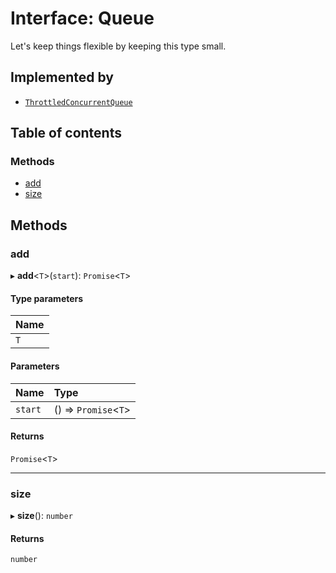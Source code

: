 # Interface: Queue

Let's keep things flexible by keeping this type small.

## Implemented by

- [`ThrottledConcurrentQueue`](../classes/ThrottledConcurrentQueue.md)

## Table of contents

### Methods

- [add](Queue.md#add)
- [size](Queue.md#size)

## Methods

### add

▸ **add**<`T`\>(`start`): `Promise`<`T`\>

#### Type parameters

| Name |
| :--- |
| `T`  |

#### Parameters

| Name    | Type                  |
| :------ | :-------------------- |
| `start` | () => `Promise`<`T`\> |

#### Returns

`Promise`<`T`\>

---

### size

▸ **size**(): `number`

#### Returns

`number`
